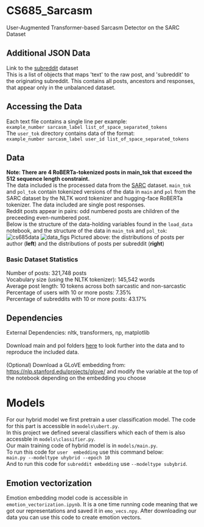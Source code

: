 # CS685_Sarcasm
User-Augmented Transformer-based Sarcasm Detector on the SARC Dataset

## Additional JSON Data
Link to the [subreddit](https://drive.google.com/file/d/11F3ebmz1If_330KhwV9jMnpmZCGkICOl/view?usp=sharing) dataset\
This is a list of objects that maps 'text' to the raw post, and 'subreddit' to the originating subreddit. This contains all posts, ancestors and responses, that appear only in the unbalanced dataset.

## Accessing the Data
Each text file contains a single line per example:\
`example_number sarcasm_label list_of_space_separated_tokens`\
The `user_tok` directory contains data of the format:\
`example_number sarcasm_label user_id list_of_space_separated_tokens`

## Data
**Note: There are 4 RoBERTa-tokenized posts in main_tok that exceed the 512 sequence length constraint.**\
The data included is the processed data from the [SARC](https://nlp.cs.princeton.edu/SARC/2.0/) dataset. `main_tok` and `pol_tok` contain tokenized versions of the data in `main` and `pol` from the SARC dataset by the NLTK word tokenizer and hugging-face RoBERTa tokenizer. The data included are single post responses.\
Reddit posts appear in pairs: odd numbered posts are children of the preceeding even-numbered post.\
Below is the structure of the data-holding variables found in the `load_data` notebook, and the structure of the data in `main_tok` and `pol_tok`:
![cs685data](https://user-images.githubusercontent.com/43583679/99214836-3658ba80-279f-11eb-9cef-979076559a60.png)
![data_figs](https://user-images.githubusercontent.com/43583679/101230563-0d2b9b80-3674-11eb-805d-c3d4d9420426.png)
Pictured above: the distributions of posts per author (**left**) and the distributions of posts per subreddit (**right**)
### Basic Dataset Statistics
Number of posts: 321,748 posts \
Vocabulary size (using the NLTK tokenizer): 145,542 words \
Average post length: 10 tokens across both sarcastic and non-sarcastic \
Percentage of users with 10 or more posts: 7.35%\
Percentage of subreddits with 10 or more posts: 43.17%

## Dependencies
External Dependencies: nltk, transformers, np, matplotlib \
\
Download main and pol folders [here](https://nlp.cs.princeton.edu/SARC/2.0/) to look further into the data and to reproduce the included data.\
\
(Optional) Download a GLoVE embedding from: https://nlp.stanford.edu/projects/glove/ and modify the variable at the top of the notebook depending on the embedding you choose
# Models
For our hybrid model we first pretrain a user classification model. The code for this part is accessible in `models\ubert.py`. \
In this project we defined several classifiers which each of them is also accessble in `models\classifier.py`. \
Our main training code of hybrid model is in `models/main.py`. \
To run this code for `user  embedding` use this command below: \
`main.py --modeltype uhybrid --epoch 10` \
And to run this code for `subreddit embedding` use `--modeltype subybrid`. 

## Emotion vectorization
Emotion embedding model code is accessible in ``emotion_vectorization.ipynb``. It is a one time running code meaning that we got our representations and saved it in ``emo_vecs.npy``. After downloading our data you can use this code to create emotion vectors.

